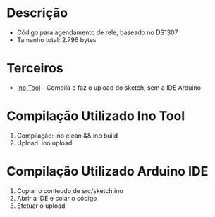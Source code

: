 Descrição
=========
  - Código para agendamento de rele, baseado no DS1307
  - Tamanho total: 2.796 bytes

Terceiros
=========
  * [Ino Tool] - Compila e faz o upload do sketch, sem a IDE Arduino

Compilação Utilizado Ino Tool
=========
  1. Compilação: ino clean && ino build
  2. Upload: ino upload

Compilação Utilizado Arduino IDE
=========
  1. Copiar o conteudo de src/sketch.ino
  2. Abrir a IDE e colar o código
  3. Efetuar o upload

[Ino Tool]:http://inotool.org/
